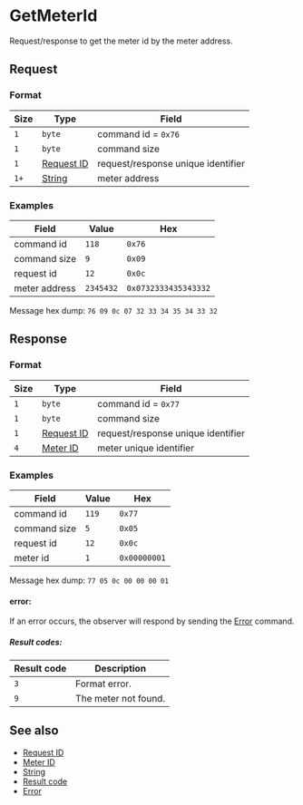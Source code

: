 # GetMeterId

Request/response to get the meter id by the meter address.


## Request

### Format

| Size | Type                                 | Field                              |
| ---- | ------------------------------------ | ---------------------------------- |
| `1`  | `byte`                               | command id = `0x76`                |
| `1`  | `byte`                               | command size                       |
| `1`  | [Request ID](../types.md#request-id) | request/response unique identifier |
| `1+` | [String](../types.md#string)         | meter address                      |

### Examples

| Field         | Value     | Hex                  |
| ------------- | --------- | -------------------- |
| command id    | `118`     | `0x76`               |
| command size  | `9`       | `0x09`               |
| request id    | `12`      | `0x0c`               |
| meter address | `2345432` | `0x0732333435343332` |

Message hex dump: `76 09 0c 07 32 33 34 35 34 33 32`


## Response

### Format

| Size | Type                                 | Field                              |
| ---- | ------------------------------------ | ---------------------------------- |
| `1`  | `byte`                               | command id = `0x77`                |
| `1`  | `byte`                               | command size                       |
| `1`  | [Request ID](../types.md#request-id) | request/response unique identifier |
| `4`  | [Meter ID](../types.md#meter-id)     | meter unique identifier            |


### Examples

| Field        | Value | Hex          |
| ------------ | ----- | ------------ |
| command id   | `119` | `0x77`       |
| command size | `5`   | `0x05`       |
| request id   | `12`  | `0x0c`       |
| meter id     | `1`   | `0x00000001` |

Message hex dump: `77 05 0c 00 00 00 01`

#### error:

If an error occurs, the observer will respond by sending the [Error](./uplink/Error.md) command.

##### Result codes:

| Result code | Description          |
| ----------- | -------------------- |
| `3`         | Format error.        |
| `9`         | The meter not found. |

## See also

* [Request ID](../types.md#request-id)
* [Meter ID](../types.md#meter-id)
* [String](../types.md#string)
* [Result code](../types.md#result-code)
* [Error](./uplink/Error.md)
